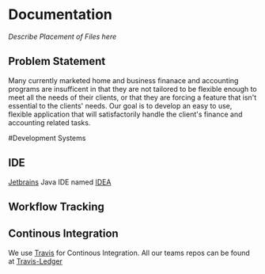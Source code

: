 # Documentation
*_Describe Placement of Files here_*

## Problem Statement
Many currently marketed home and business finanace and accounting programs are insufficent in that they are not tailored to be flexible enough to meet all the needs of their clients, or that they are forcing a feature that isn't essential to the clients' needs. Our goal is to develop an easy to use, flexible application that will satisfactorily handle the client's finance and accounting related tasks.

#Development Systems
## IDE
[Jetbrains] Java IDE named [IDEA]

## Workflow Tracking

## Continous Integration
We use [Travis] for Continous Integration. All our teams repos can be found at [Travis-Ledger]





[Jetbrains]:                          https://www.jetbrains.com/
[IDEA]:                               https://www.jetbrains.com/idea/
[Travis]:                             https://travis-ci.org/
[Travis-Ledger]:                      https://travis-ci.org/Ledger-Software/


